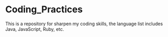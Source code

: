 # Coding_Practices
This is a repository for sharpen my coding skills, the language list includes Java, JavaScript, Ruby, etc.
